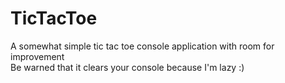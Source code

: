 # TicTacToe
A somewhat simple tic tac toe console application with room for improvement  
Be warned that it clears your console because I'm lazy :)
